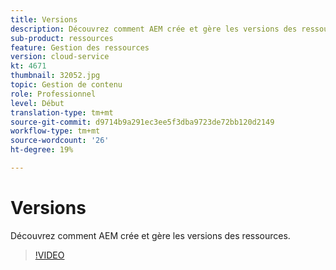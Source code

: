 ```yaml
---
title: Versions
description: Découvrez comment AEM crée et gère les versions des ressources.
sub-product: ressources
feature: Gestion des ressources
version: cloud-service
kt: 4671
thumbnail: 32052.jpg
topic: Gestion de contenu
role: Professionnel
level: Début
translation-type: tm+mt
source-git-commit: d9714b9a291ec3ee5f3dba9723de72bb120d2149
workflow-type: tm+mt
source-wordcount: '26'
ht-degree: 19%

---
```



# Versions

Découvrez comment AEM crée et gère les versions des ressources.

>[!VIDEO](https://video.tv.adobe.com/v/32052/?quality=12&learn=on&hidetitle=true)
